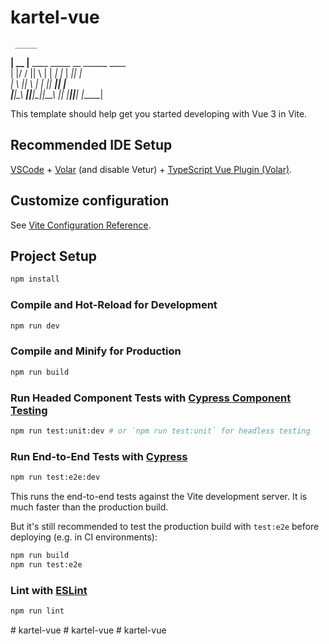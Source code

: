 # kartel-vue


     _____                                            
  __| __  |__  ____    _____    __    ______  ____    
 |  |/ /     ||    \  |     | _|  |_ |   ___||    |   
 |     \     ||     \ |     \|_    _||   ___||    |_  
 |__|\__\  __||__|\__\|__|\__\ |__|  |______||______| 
    |_____|                                           
                                                      


This template should help get you started developing with Vue 3 in Vite.

## Recommended IDE Setup

[VSCode](https://code.visualstudio.com/) + [Volar](https://marketplace.visualstudio.com/items?itemName=Vue.volar) (and disable Vetur) + [TypeScript Vue Plugin (Volar)](https://marketplace.visualstudio.com/items?itemName=Vue.vscode-typescript-vue-plugin).

## Customize configuration

See [Vite Configuration Reference](https://vitejs.dev/config/).

## Project Setup

```sh
npm install
```

### Compile and Hot-Reload for Development

```sh
npm run dev
```

### Compile and Minify for Production

```sh
npm run build
```

### Run Headed Component Tests with [Cypress Component Testing](https://on.cypress.io/component)

```sh
npm run test:unit:dev # or `npm run test:unit` for headless testing
```

### Run End-to-End Tests with [Cypress](https://www.cypress.io/)

```sh
npm run test:e2e:dev
```

This runs the end-to-end tests against the Vite development server.
It is much faster than the production build.

But it's still recommended to test the production build with `test:e2e` before deploying (e.g. in CI environments):

```sh
npm run build
npm run test:e2e
```

### Lint with [ESLint](https://eslint.org/)

```sh
npm run lint
```
#   k a r t e l - v u e 
 
 #   k a r t e l - v u e 
 
 #   k a r t e l - v u e 
 
 